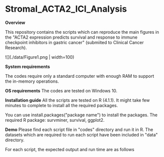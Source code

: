 # Stromal_ACTA2_ICI_Analysis
**Overview**

This repository contains the scripts which can reproduce the main figures in the "ACTA2 expression predicts survival and response to immune checkpoint inhibitors in gastric cancer" (submiited to Clinical Cancer Research).


![](./data/Figure1.png | width=100)

**System requirements**

The codes require only a standard computer with enough RAM to support the in-memory operations.

**OS requirements**
The codes are tested on Windows 10.

**Installation guide**
All the scripts are tested on R (4.1.1). It might take few minutes to complete to install all the required packages.

You can use install.packages("package name") to install the packages.
The required R package: 
survminer, survival, ggplot2. 

**Demo**
Please find each script file in "codes" directory and run it in R. The datasets which are required to run each script have been included in "data" directory.

For each script, the expected output and run time are as follows
